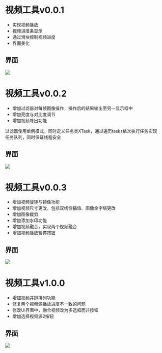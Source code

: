 # 视频工具v0.0.1

- 实现视频播放
- 视频进度条显示
- 通过滑块控制视频进度
- 界面美化
  
## 界面
![](https://img2024.cnblogs.com/blog/2734270/202503/2734270-20250304140158918-1750290754.png)

# 视频工具v0.0.2

- 增加过滤器对每帧图像操作，操作后的结果输出至另一显示框中
- 增加亮度与对比度调节
- 增加视频导出功能

过滤器使用单例模式，同时定义任务类XTask，通过遍历tasks依次执行任务实现任务队列，同时保证线程安全

## 界面
![](https://img2024.cnblogs.com/blog/2734270/202503/2734270-20250304171049890-42543362.png)

# 视频工具v0.0.3

- 增加视频旋转与镜像功能
- 增加视频尺寸更改，包括双线性插值、图像金字塔更改
- 增加图像裁剪
- 增加添加水印功能
- 增加视频融合，实现两个视频融合
- 增加视频播放暂停按钮

## 界面
![](https://img2024.cnblogs.com/blog/2734270/202503/2734270-20250305174212107-2127946417.png)

# 视频工具v1.0.0

- 增加视频并排排列功能
- 修复两个视频源播放进度不一致的问题
- 修改UI界面中，融合视频改为多选框而非按钮
- 增加选择视频源2按钮

## 界面
![](https://img2024.cnblogs.com/blog/2734270/202503/2734270-20250306103841250-725961740.png)
